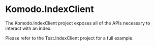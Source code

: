 # Komodo.IndexClient

The Komodo.IndexClient project exposes all of the APIs necessary to interact with an index.

Please refer to the Test.IndexClient project for a full example.